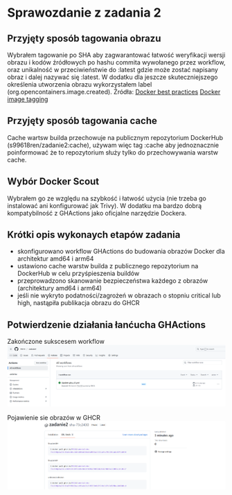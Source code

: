 # Sprawozdanie z zadania 2

## Przyjęty sposób tagowania obrazu
Wybrałem tagowanie po SHA aby zagwarantować łatwość weryfikacji wersji obrazu i kodów źródłowych po hashu commita wywołanego 
przez workflow, oraz unikalność w przeciwieństwie do :latest gdzie może zostać napisany obraz i dalej nazywać się :latest.
W dodatku dla jeszcze skuteczniejszego określenia utworzenia obrazu wykorzystałem label (org.opencontainers.image.created).
Źródła:
[Docker best practices](https://www.docker.com/blog/docker-best-practices-using-tags-and-labels-to-manage-docker-image-sprawl/)
[Docker image tagging](https://dev.to/kalkwst/docker-image-naming-and-tagging-1pg9)

## Przyjęty sposób tagowania cache
Cache wartsw builda przechowuje na publicznym repozytorium DockerHub (s99618ren/zadanie2:cache), używam więc tag :cache aby
jednoznacznie poinformować że to repozytorium służy tylko do przechowywania warstw cache.

## Wybór Docker Scout
Wybrałem go ze względu na szybkość i łatwość użycia (nie trzeba go instalować ani konfigurować jak Trivy). 
W dodatku ma bardzo dobrą kompatybilność z GHActions jako oficjalne narzędzie Dockera.

## Krótki opis wykonaych etapów zadania
- skonfigurowano workflow GHActions do budowania obrazów Docker dla architektur amd64 i arm64
- ustawiono cache warstw builda z publicznego repozytorium na DockerHub w celu przyśpieszenia buildów
- przeprowadzono skanowanie bezpieczeństwa każdego z obrazów (architektury amd64 i arm64)
- jeśli nie wykryto podatności/zagrożeń w obrazach o stopniu critical lub high, nastąpiła publikacja obrazu do GHCR

## Potwierdzenie działania łanćucha GHActions
Zakończone sukscesem workflow
![Screen](Zadanie2_1.PNG)

Pojawienie sie obrazów w GHCR
![Screen](Zadanie2_2.PNG)
